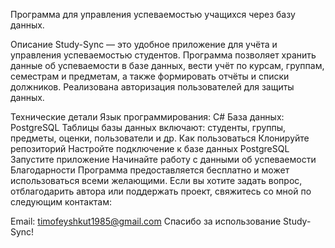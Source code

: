 Программа для управления успеваемостью учащихся через базу данных.

Описание
Study-Sync — это удобное приложение для учёта и управления успеваемостью студентов. Программа позволяет хранить данные об успеваемости в базе данных, вести учёт по курсам, группам, семестрам и предметам, а также формировать отчёты и списки должников. Реализована авторизация пользователей для защиты данных.

Технические детали
Язык программирования: C#
База данных: PostgreSQL
Таблицы базы данных включают: студенты, группы, предметы, оценки, пользователи и др.
Как пользоваться
Клонируйте репозиторий
Настройте подключение к базе данных PostgreSQL
Запустите приложение
Начинайте работу с данными об успеваемости
Благодарности
Программа предоставляется бесплатно и может использоваться всеми желающими. Если вы хотите задать вопрос, отблагодарить автора или поддержать проект, свяжитесь со мной по следующим контактам:

Email: timofeyshkut1985@gmail.com
Спасибо за использование Study-Sync!
